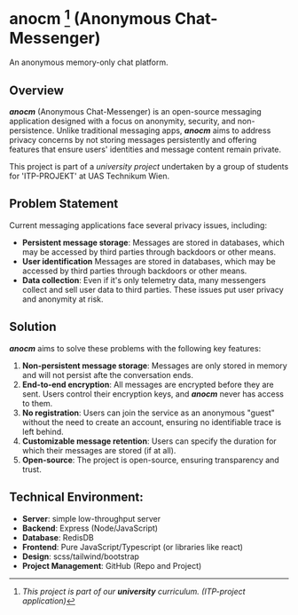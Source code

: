 # anocm [^1] (Anonymous Chat-Messenger)
An anonymous memory-only chat platform.

## Overview

***anocm*** (Anonymous Chat-Messenger) is an open-source messaging application designed with a focus on anonymity, security, and non-persistence. Unlike traditional messaging apps, ***anocm*** aims to address privacy concerns by not storing messages persistently and offering features that ensure users' identities and message content remain private.

This project is part of a *university project* undertaken by a group of students for 'ITP-PROJEKT' at UAS Technikum Wien.

## Problem Statement

Current messaging applications face several privacy issues, including:
- **Persistent message storage**: Messages are stored in databases, which may be accessed by third parties through backdoors or other means.
- **User identification** Messages are stored in databases, which may be accessed by third parties through backdoors or other means.
- **Data collection**: Even if it's only telemetry data, many messengers collect and sell user data to third parties.
These issues put user privacy and anonymity at risk.

## Solution

***anocm*** aims to solve these problems with the following key features:

1. **Non-persistent message storage**: Messages are only stored in memory and will not persist afte the conversation ends.
2. **End-to-end encryption**: All messages are encrypted before they are sent. Users control their encryption keys, and ***anocm*** never has access to them.
3. **No registration**: Users can join the service as an anonymous "guest" without the need to create an account, ensuring no identifiable trace is left behind.
4. **Customizable message retention**: Users can specify the duration for which their messages are stored (if at all).
5. **Open-source**: The project is open-source, ensuring transparency and trust.

## Technical Environment:
- **Server**: simple low-throughput server
- **Backend**: Express (Node/JavaScript)
- **Database**: RedisDB
- **Frontend**: Pure JavaScript/Typescript (or libraries like react)
- **Design**: scss/tailwind/bootstrap
- **Project Management**: GitHub (Repo and Project)

[^1]: *This project is part of our **university** curriculum. (ITP-project application)*
